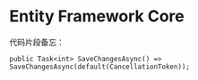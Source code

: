 # Entity Framework Core

代码片段备忘：

```
public Task<int> SaveChangesAsync() => SaveChangesAsync(default(CancellationToken));
```